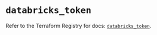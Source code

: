 # `databricks_token`

Refer to the Terraform Registry for docs: [`databricks_token`](https://registry.terraform.io/providers/databricks/databricks/1.61.0/docs/resources/token).
